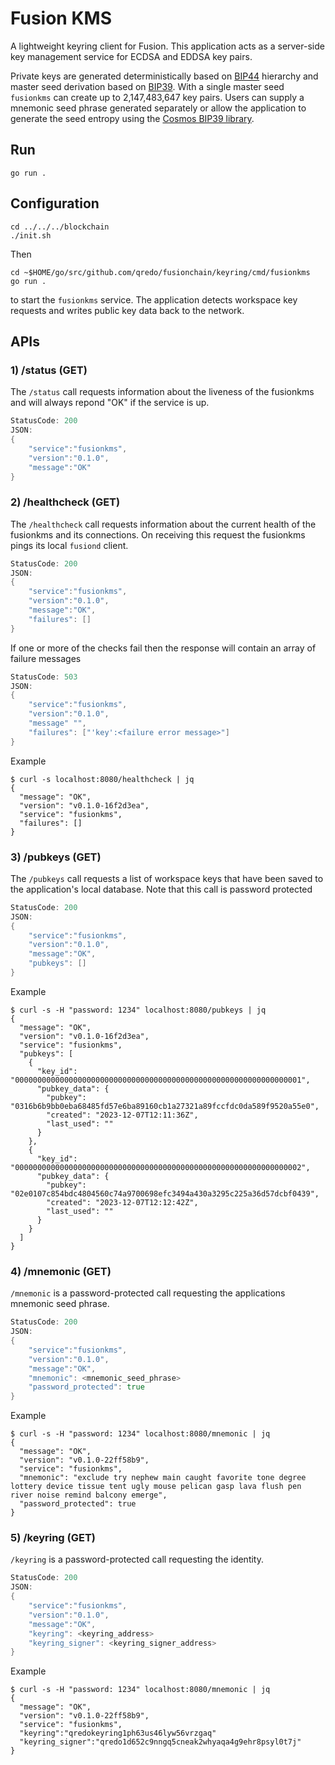 # Fusion KMS

A lightweight keyring client for Fusion. This application acts as a server-side key management service for ECDSA and EDDSA key pairs.

Private keys are generated deterministically based on [BIP44](https://en.bitcoin.it/wiki/BIP_0044) hierarchy and master seed derivation based on [BIP39](https://en.bitcoin.it/wiki/BIP_0039). With a single master seed `fusionkms` can create up to 2,147,483,647 key pairs. Users can supply a mnemonic seed phrase generated separately or allow the application to generate the seed entropy using the [Cosmos BIP39 library](https://github.com/cosmos/go-bip39/blob/master/bip39.go#L26).

## Run

```
go run .
```

## Configuration

```
cd ../../../blockchain
./init.sh
```

Then

```
cd ~$HOME/go/src/github.com/qredo/fusionchain/keyring/cmd/fusionkms
go run .
```

to start the `fusionkms` service. The application detects workspace key requests and writes public key data back to the network.

## APIs

### 1) /status (GET)

The `/status` call requests information about the liveness of the fusionkms and will always repond "OK" if the service is up. 

```go
StatusCode: 200
JSON:
{
    "service":"fusionkms",
    "version":"0.1.0",
    "message":"OK"
}
```

### 2) /healthcheck (GET)

The `/healthcheck` call requests information about the current health of the fusionkms and its connections. On receiving this request the fusionkms pings its local `fusiond` client.

```go
StatusCode: 200
JSON:
{
    "service":"fusionkms",
    "version":"0.1.0",
    "message":"OK",
    "failures": []
}
```

If one or more of the checks fail then the response will contain an array of failure messages

```go
StatusCode: 503
JSON: 
{
    "service":"fusionkms",
    "version":"0.1.0",
    "message" "",
    "failures": ["'key':<failure error message>"]
} 
```

Example

```
$ curl -s localhost:8080/healthcheck | jq
{
  "message": "OK",
  "version": "v0.1.0-16f2d3ea",
  "service": "fusionkms",
  "failures": []
}

```

### 3) /pubkeys (GET)

The `/pubkeys` call requests a list of workspace keys that have been saved to the  application's local database. Note that this call is password protected

```go
StatusCode: 200
JSON:
{
    "service":"fusionkms",
    "version":"0.1.0",
    "message":"OK",
    "pubkeys": []
}
```

Example

```
$ curl -s -H "password: 1234" localhost:8080/pubkeys | jq
{
  "message": "OK",
  "version": "v0.1.0-16f2d3ea",
  "service": "fusionkms",
  "pubkeys": [
    {
      "key_id": "0000000000000000000000000000000000000000000000000000000000000001",
      "pubkey_data": {
        "pubkey": "0316b6b9bb0eba68485fd57e6ba89160cb1a27321a89fccfdc0da589f9520a55e0",
        "created": "2023-12-07T12:11:36Z",
        "last_used": ""
      }
    },
    {
      "key_id": "0000000000000000000000000000000000000000000000000000000000000002",
      "pubkey_data": {
        "pubkey": "02e0107c854bdc4804560c74a9700698efc3494a430a3295c225a36d57dcbf0439",
        "created": "2023-12-07T12:12:42Z",
        "last_used": ""
      }
    }
  ]
}

```

### 4) /mnemonic (GET)

`/mnemonic` is a password-protected call requesting the applications mnemonic seed phrase.

```go
StatusCode: 200
JSON:
{
    "service":"fusionkms",
    "version":"0.1.0",
    "message":"OK",
    "mnemonic": <mnemonic_seed_phrase>
    "password_protected": true
}
```

Example

```
$ curl -s -H "password: 1234" localhost:8080/mnemonic | jq
{
  "message": "OK",
  "version": "v0.1.0-22ff58b9",
  "service": "fusionkms",
  "mnemonic": "exclude try nephew main caught favorite tone degree lottery device tissue tent ugly mouse pelican gasp lava flush pen river noise remind balcony emerge",
  "password_protected": true
}

```

### 5) /keyring (GET)

`/keyring` is a password-protected call requesting the identity.

```go
StatusCode: 200
JSON:
{
    "service":"fusionkms",
    "version":"0.1.0",
    "message":"OK",
    "keyring": <keyring_address>
    "keyring_signer": <keyring_signer_address>
}
```

Example

```
$ curl -s -H "password: 1234" localhost:8080/mnemonic | jq
{
  "message": "OK",
  "version": "v0.1.0-22ff58b9",
  "service": "fusionkms",
  "keyring":"qredokeyring1ph63us46lyw56vrzgaq"
  "keyring_signer":"qredo1d652c9nngq5cneak2whyaqa4g9ehr8psyl0t7j"
}
```
